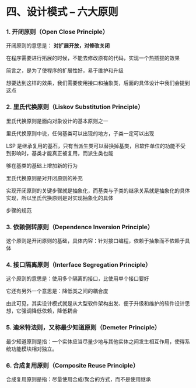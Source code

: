 # 四、设计模式 – 六大原则

### 1. 开闭原则（Open Close Principle）

开闭原则的意思是： **对扩展开放，对修改关闭**



在程序需要进行拓展的时候，不能去修改原有的代码，实现一个热插拔的效果



简言之，是为了使程序的扩展性好，易于维护和升级



想要达到这样的效果，我们需要使用接口和抽象类，后面的具体设计中我们会提到这点

### 2. 里氏代换原则（Liskov Substitution Principle）



里氏代换原则是面向对象设计的基本原则之一



里氏代换原则中说，任何基类可以出现的地方，子类一定可以出现



LSP 是继承复用的基石，只有当派生类可以替换掉基类，且软件单位的功能不受到影响时，基类才能真正被复用，而派生类也能



够在基类的基础上增加新的行为



里氏代换原则是对开闭原则的补充



实现开闭原则的关键步骤就是抽象化，而基类与子类的继承关系就是抽象化的具体实现，所以里氏代换原则是对实现抽象化的具体



步骤的规范

### 3. 依赖倒转原则（Dependence Inversion Principle）

这个原则是开闭原则的基础，具体内容：针对接口编程，依赖于抽象而不依赖于具体

### 4. 接口隔离原则（Interface Segregation Principle）

这个原则的意思是：使用多个隔离的接口，比使用单个接口要好



它还有另外一个意思是：降低类之间的耦合度



由此可见，其实设计模式就是从大型软件架构出发、便于升级和维护的软件设计思想，它强调降低依赖，降低耦合

### 5. 迪米特法则，又称最少知道原则（Demeter Principle）

最少知道原则是指：一个实体应当尽量少地与其他实体之间发生相互作用，使得系统功能模块相对独立。

### 6. 合成复用原则（Composite Reuse Principle）

合成复用原则是指：尽量使用合成/聚合的方式，而不是使用继承